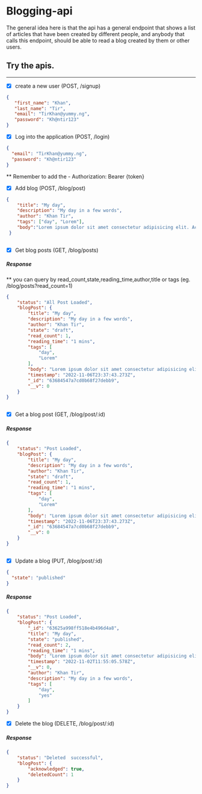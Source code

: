 # Blogging-api
The general idea here is that the api has a general endpoint that shows a list of articles that have been created by different people, and anybody that calls this endpoint, should be able to read a blog created by them or other users.


## Try the apis.
-----

- [x] create a new user (POST, /signup)
```json
{
   "first_name": "Khan",
   "last_name": "Tir",
   "email": "TirKhan@yummy.ng",
   "password": "Kh@ntir123"
}
```
- [x] Log into the application (POST, /login)

```json
{
  "email": "TirKhan@yummy.ng",
  "password": "Kh@ntir123"
}
```
** Remember to add the - Authorization: Bearer {token} 

- [x] Add blog (POST, /blog/post)

```json
{
    "title": "My day",
    "description": "My day in a few words",
    "author": "Khan Tir",
    "tags": ["day", "Lorem"],
    "body":"Lorem ipsum dolor sit amet consectetur adipisicing elit. Accusamus architecto enim cum tempore autem at, porro ad et nisi vel delectus aliquid! Ipsam odit saepe eaque sed fugiat dolores expedita perspiciatis ipsum tempore, iusto tenetur repellendus ratione esse blanditiis rerum voluptas officia adipisci alias enim ad dicta illo? Porro, non."
 }
 
```
- [x] Get blog posts (GET, /blog/posts)

##### Response
** you can query by read_count,state,reading_time,author,title or tags (eg. /blog/posts?read_count=1)

```json
{
    "status": "All Post Loaded",
    "blogPost": {
        "title": "My day",
        "description": "My day in a few words",
        "author": "Khan Tir",
        "state": "draft",
        "read_count": 1,
        "reading_time": "1 mins",
        "tags": [
            "day",
            "Lorem"
        ],
        "body": "Lorem ipsum dolor sit amet consectetur adipisicing elit. Accusamus architecto enim cum tempore autem at, porro ad et nisi vel delectus aliquid! Ipsam odit saepe eaque sed fugiat dolores expedita perspiciatis ipsum tempore, iusto tenetur repellendus ratione esse blanditiis rerum voluptas officia adipisci alias enim ad dicta illo? Porro, non.",
        "timestamp": "2022-11-06T23:37:43.273Z",
        "_id": "63684547a7cd0b68f27debb9",
        "__v": 0
    }
}
  
```
- [x] Get a blog post (GET, /blog/post/:id)

##### Response

```json
{
    "status": "Post Loaded",
    "blogPost": {
        "title": "My day",
        "description": "My day in a few words",
        "author": "Khan Tir",
        "state": "draft",
        "read_count": 1,
        "reading_time": "1 mins",
        "tags": [
            "day",
            "Lorem"
        ],
        "body": "Lorem ipsum dolor sit amet consectetur adipisicing elit. Accusamus architecto enim cum tempore autem at, porro ad et nisi vel delectus aliquid! Ipsam odit saepe eaque sed fugiat dolores expedita perspiciatis ipsum tempore, iusto tenetur repellendus ratione esse blanditiis rerum voluptas officia adipisci alias enim ad dicta illo? Porro, non.",
        "timestamp": "2022-11-06T23:37:43.273Z",
        "_id": "63684547a7cd0b68f27debb9",
        "__v": 0
    }
}
  
```
    
- [x] Update a blog (PUT, /blog/post/:id)

```json
{
  "state": "published"
}

```
##### Response
```json
{
    "status": "Post Loaded",
    "blogPost": {
        "_id": "63625a998ff518e4b496d4a8",
        "title": "My day",
        "state": "published",
        "read_count": 2,
        "reading_time": "1 mins",
        "body": "Lorem ipsum dolor sit amet consectetur adipisicing elit. Accusamus architecto enim cum tempore autem at, porro ad et nisi vel delectus aliquid! Ipsam odit saepe eaque sed fugiat dolores expedita perspiciatis ipsum tempore, iusto tenetur repellendus ratione esse blanditiis rerum voluptas officia adipisci alias enim ad dicta illo? Porro, non.",
        "timestamp": "2022-11-02T11:55:05.578Z",
        "__v": 0,
        "author": "Khan Tir",
        "description": "My day in a few words",
        "tags": [
            "day",
            "yes"
        ]
    }
}

```

- [x] Delete the blog (DELETE, /blog/post/:id)

##### Response

```json
{
    "status": "Deleted  successful",
    "blogPost": {
        "acknowledged": true,
        "deletedCount": 1
    }
}
```

